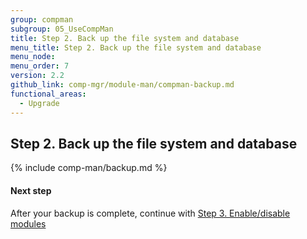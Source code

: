 ```yaml
---
group: compman
subgroup: 05_UseCompMan
title: Step 2. Back up the file system and database
menu_title: Step 2. Back up the file system and database
menu_node:
menu_order: 7
version: 2.2
github_link: comp-mgr/module-man/compman-backup.md
functional_areas:
  - Upgrade
---
```


## Step 2. Back up the file system and database

{% include comp-man/backup.md %}

#### Next step
After your backup is complete, continue with [Step 3. Enable/disable modules]({{page.baseurl}}/comp-mgr/module-man/modman-enable-disable.html)

